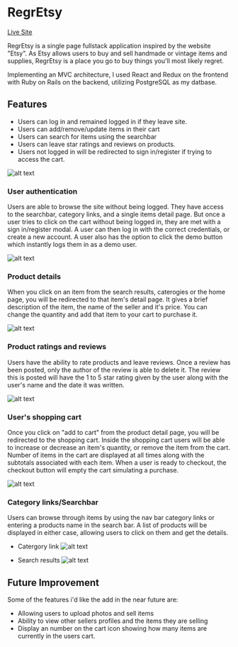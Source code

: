 # RegrEtsy

[Live Site](https://theregretsy.herokuapp.com/#/)


RegrEtsy is a single page fullstack application inspired by the website "Etsy". As Etsy allows users to buy and sell handmade or vintage items and supplies, RegrEtsy is a place you go to buy things you'll most likely regret.

Implementing an MVC architecture, I used React and Redux on the frontend with Ruby on Rails on the backend, utilizing PostgreSQL as my datbase. 

## Features

* Users can log in and remained logged in if they leave site.
* Users can add/remove/update items in their cart
* Users can search for items using the searchbar
* Users can leave star ratings and reviews on products.
* Users not logged in will be redirected to sign in/register if trying to access the cart.

![alt text](https://s3-us-west-1.amazonaws.com/productpics35/Homepage.png)

### User authentication
 Users are able to browse the site without being logged. They have access to the searchbar, category links, and a single items detail page. But once a user tries to click on the cart without being logged in, they are met with a sign in/register modal. A user can then log in with the correct credentials, or create a new account. A user also has the option to click the demo button which instantly logs them in as a demo user.
 
 ![alt text](https://s3-us-west-1.amazonaws.com/productpics35/Modal.png)
 
 ### Product details
  When you click on an item from the search results, caterogies or the home page, you will be redirected to that item's detail page. It gives a brief description of the item, the name of the seller and it's price. You can change the quantity and add that item to your cart to purchase it.
  
  ![alt text](https://s3-us-west-1.amazonaws.com/productpics35/Detail.png)
  
  ### Product ratings and reviews
  Users have the ability to rate products and leave reviews. Once a review has been posted, only the author of the review is able to delete it. The review this is posted will have the 1 to 5 star rating given by the user along with the user's name and the date it was written.
  
  ![alt text](https://s3-us-west-1.amazonaws.com/productpics35/Reviews.png)
  
  
  ### User's shopping cart
  Once you click on "add to cart" from the product detail page, you will be redirected to the shopping cart. Inside the shopping cart users will be able to increase or decrease an item's quantity, or remove the item from the cart. Number of items in the cart are displayed at all times along with the subtotals associated with each item. When a user is ready to checkout, the checkout button will empty the cart simulating a purchase.
  
  ![alt text](https://s3-us-west-1.amazonaws.com/productpics35/Shoppingcart.png)
  
  ### Category links/Searchbar
  Users can browse through items by using the nav bar category links or entering a products name in the search bar. A list of products will be displayed in either case, allowing users to click on them and get the details.
  
  * Catergory link
 ![alt text](https://s3-us-west-1.amazonaws.com/productpics35/Category.png)
 
  * Search results
 ![alt text](https://s3-us-west-1.amazonaws.com/productpics35/Search.png)
 
 ## Future Improvement
  Some of the features i'd like the add in the near future are:
  * Allowing users to upload photos and sell items
  * Ability to view other sellers profiles and the items they are selling
  * Display an number on the cart icon showing how many items are currently in the users cart.
 
